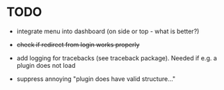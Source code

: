 # TODO

* integrate menu into dashboard (on side or top - what is better?)

* ~~check if redirect from login works properly~~
 
* add logging for tracebacks (see traceback package). Needed if e.g. a plugin
  does not load

* suppress annoying "plugin does have valid structure..."



